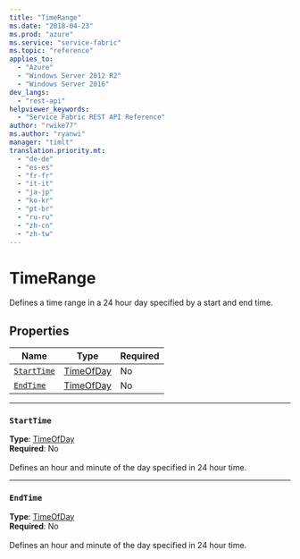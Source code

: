 ```yaml
---
title: "TimeRange"
ms.date: "2018-04-23"
ms.prod: "azure"
ms.service: "service-fabric"
ms.topic: "reference"
applies_to: 
  - "Azure"
  - "Windows Server 2012 R2"
  - "Windows Server 2016"
dev_langs: 
  - "rest-api"
helpviewer_keywords: 
  - "Service Fabric REST API Reference"
author: "rwike77"
ms.author: "ryanwi"
manager: "timlt"
translation.priority.mt: 
  - "de-de"
  - "es-es"
  - "fr-fr"
  - "it-it"
  - "ja-jp"
  - "ko-kr"
  - "pt-br"
  - "ru-ru"
  - "zh-cn"
  - "zh-tw"
---
```

# TimeRange

Defines a time range in a 24 hour day specified by a start and end time.

## Properties

| Name | Type | Required |
| --- | --- | --- |
| [`StartTime`](#starttime) | [TimeOfDay](sfclient-model-timeofday.md) | No |
| [`EndTime`](#endtime) | [TimeOfDay](sfclient-model-timeofday.md) | No |

____
### `StartTime`
__Type__: [TimeOfDay](sfclient-model-timeofday.md) <br/>
__Required__: No<br/>
<br/>
Defines an hour and minute of the day specified in 24 hour time.

____
### `EndTime`
__Type__: [TimeOfDay](sfclient-model-timeofday.md) <br/>
__Required__: No<br/>
<br/>
Defines an hour and minute of the day specified in 24 hour time.
